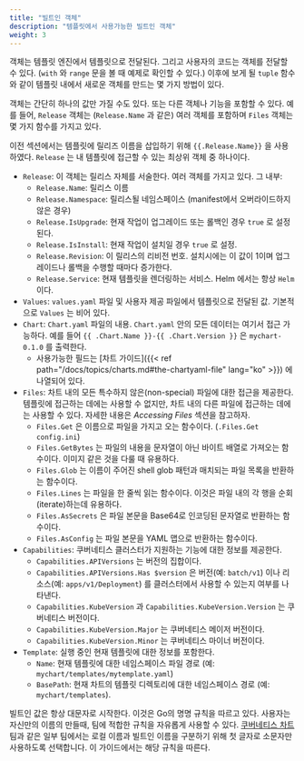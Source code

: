 ```yaml
---
title: "빌트인 객체"
description: "템플릿에서 사용가능한 빌트인 객체"
weight: 3
---
```


객체는 템플릿 엔진에서 템플릿으로 전달된다. 그리고 사용자의 코드는 
객체를 전달할 수 있다. (`with` 와 `range` 문을 볼 때 
예제로 확인할 수 있다.) 이후에 보게 될 `tuple` 함수와 같이 
템플릿 내에서 새로운 객체를 만드는 몇 가지 방법이 있다.

객체는 간단히 하나의 값만 가질 수도 있다. 또는 다른 
객체나 기능을 포함할 수 있다. 예를 들어, `Release` 객체는 
(`Release.Name` 과 같은) 여러 객체를 포함하며 `Files` 객체는 몇 가지 함수를 가지고 있다.

이전 섹션에서는 템플릿에 릴리즈 이름을 삽입하기 위해
`{{.Release.Name}}` 을 사용하였다. `Release` 는 내 템플릿에
접근할 수 있는 최상위 객체 중 하나이다.

- `Release`: 이 객체는 릴리스 자체를 서술한다. 여러 객체를 가지고 있다.
  그 내부:
  - `Release.Name`: 릴리스 이름
  - `Release.Namespace`: 릴리스될 네임스페이스 (manifest에서
    오버라이드하지 않은 경우)
  - `Release.IsUpgrade`: 현재 작업이 업그레이드 또는 롤백인
    경우 `true` 로 설정된다.
  - `Release.IsInstall`: 현재 작업이 설치일
    경우 `true` 로 설정.
  - `Release.Revision`: 이 릴리스의 리비전 번호. 설치시에는 이 값이 
    1이며 업그레이드나 롤백을 수행할 때마다 증가한다.
  - `Release.Service`: 현재 템플릿을 렌더링하는 서비스. Helm 에서는
    항상 `Helm` 이다.
- `Values`: `values.yaml` 파일 및 사용자 제공 파일에서 템플릿으로 
  전달된 값. 기본적으로 `Values` 는 비어 있다.
- `Chart`: `Chart.yaml` 파일의 내용. `Chart.yaml` 안의 모든 데이터는 여기서 
  접근 가능하다. 예를 들어 `{{ .Chart.Name }}-{{ .Chart.Version }}` 은 
  `mychart-0.1.0` 를 출력한다.
  - 사용가능한 필드는 [차트 가이드]({{< ref path="/docs/topics/charts.md#the-chartyaml-file" lang="ko" >}})
    에 나열되어 있다.
- `Files`: 차트 내의 모든 특수하지 않은(non-special) 파일에 대한 접근을 제공한다.
  템플릿에 접근하는 데에는 사용할 수 없지만, 차트 내의 다른 파일에 접근하는 데에는 사용할 수 있다.
  자세한 내용은 _Accessing Files_ 섹션을 참고하자.
  - `Files.Get` 은 이름으로 파일을 가지고 오는 함수이다. (`.Files.Get
    config.ini`)
  - `Files.GetBytes` 는 파일의 내용을 문자열이 아닌 
    바이트 배열로 가져오는 함수이다. 이미지 같은 것을
    다룰 때 유용하다.
  - `Files.Glob` 는 이름이 주어진 shell glob 패턴과 
    매치되는 파일 목록을 반환하는 함수이다.
  - `Files.Lines` 는 파일을 한 줄씩 읽는 함수이다. 이것은
    파일 내의 각 행을 순회(iterate)하는데 유용하다.
  - `Files.AsSecrets` 은 파일 본문을 Base64로 인코딩된 문자열로 반환하는
    함수이다.
  - `Files.AsConfig` 는 파일 본문을 YAML 맵으로 반환하는 함수이다.
- `Capabilities`: 쿠버네티스 클러스터가 지원하는 기능에 대한
  정보를 제공한다.
  - `Capabilities.APIVersions` 는 버전의 집합이다.
  - `Capabilities.APIVersions.Has $version` 은 버전(예:
    `batch/v1`) 이나 리소스(예: `apps/v1/Deployment`) 를 클러스터에서 사용할 수 있는지
    여부를 나타낸다.
  - `Capabilities.KubeVersion` 과 `Capabilities.KubeVersion.Version` 는 쿠버네티스 버전이다.
  - `Capabilities.KubeVersion.Major` 는 쿠버네티스 메이저 버전이다.
  - `Capabilities.KubeVersion.Minor` 는 쿠버네티스 마이너 버전이다.
- `Template`: 실행 중인 현재 템플릿에 대한 정보를
  포함한다.
  - `Name`: 현재 템플릿에 대한 네임스페이스 파일 경로 (예:
    `mychart/templates/mytemplate.yaml`)
  - `BasePath`: 현재 차트의 템플릿 디렉토리에 대한 네임스페이스 경로
    (예: `mychart/templates`).

빌트인 값은 항상 대문자로 시작한다. 이것은 Go의 명명 규칙을 
따르고 있다. 사용자는 자신만의 이름의 만들때, 팀에 적합한 
규칙을 자유롭게 사용할 수 있다. [쿠버네티스 차트](https://github.com/helm/charts) 
팀과 같은 일부 팀에서는 로컬 이름과 빌트인 이름을 구분하기 위해 
첫 글자로 소문자만 사용하도록 선택합니다. 이 가이드에서는 
해당 규칙을 따른다.
